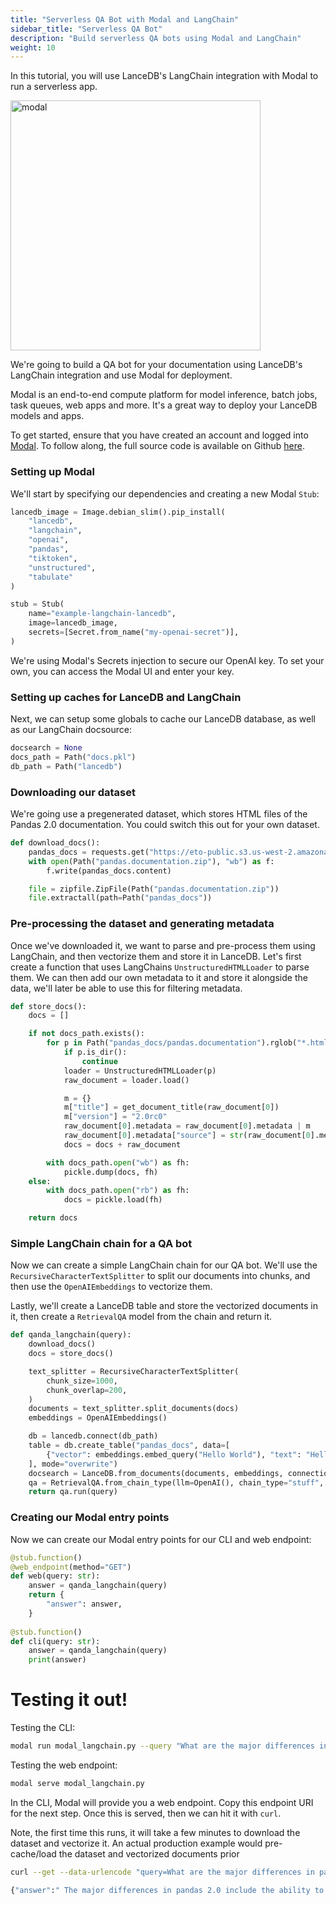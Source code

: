 ```yaml
---
title: "Serverless QA Bot with Modal and LangChain"
sidebar_title: "Serverless QA Bot"
description: "Build serverless QA bots using Modal and LangChain"
weight: 10
---
```


In this tutorial, you will use LanceDB's LangChain integration with Modal to run a serverless app.

<img id="splash" width="400" alt="modal" src="https://github.com/lancedb/lancedb/assets/917119/7d80a40f-60d7-48a6-972f-dab05000eccf">

We're going to build a QA bot for your documentation using LanceDB's LangChain integration and use Modal for deployment.

Modal is an end-to-end compute platform for model inference, batch jobs, task queues, web apps and more. It's a great way to deploy your LanceDB models and apps.

To get started, ensure that you have created an account and logged into [Modal](https://modal.com/). To follow along, the full source code is available on Github [here](https://github.com/lancedb/lancedb/blob/main/docs/src/examples/modal_langchain.py).

### Setting up Modal

We'll start by specifying our dependencies and creating a new Modal `Stub`:

```python
lancedb_image = Image.debian_slim().pip_install(
    "lancedb",
    "langchain",
    "openai",
    "pandas",
    "tiktoken",
    "unstructured",
    "tabulate"
)

stub = Stub(
    name="example-langchain-lancedb",
    image=lancedb_image,
    secrets=[Secret.from_name("my-openai-secret")],
)
```

We're using Modal's Secrets injection to secure our OpenAI key. To set your own, you can access the Modal UI and enter your key.

### Setting up caches for LanceDB and LangChain

Next, we can setup some globals to cache our LanceDB database, as well as our LangChain docsource:

```python
docsearch = None
docs_path = Path("docs.pkl")
db_path = Path("lancedb")
```

### Downloading our dataset

We're going use a pregenerated dataset, which stores HTML files of the Pandas 2.0 documentation. 
You could switch this out for your own dataset.

```python
def download_docs():
    pandas_docs = requests.get("https://eto-public.s3.us-west-2.amazonaws.com/datasets/pandas_docs/pandas.documentation.zip")
    with open(Path("pandas.documentation.zip"), "wb") as f:
        f.write(pandas_docs.content)

    file = zipfile.ZipFile(Path("pandas.documentation.zip"))
    file.extractall(path=Path("pandas_docs"))
```

### Pre-processing the dataset and generating metadata

Once we've downloaded it, we want to parse and pre-process them using LangChain, and then vectorize them and store it in LanceDB.
Let's first create a function that uses LangChains `UnstructuredHTMLLoader` to parse them.
We can then add our own metadata to it and store it alongside the data, we'll later be able to use this for filtering metadata.

```python
def store_docs():
    docs = []

    if not docs_path.exists():
        for p in Path("pandas_docs/pandas.documentation").rglob("*.html"):
            if p.is_dir():
                continue
            loader = UnstructuredHTMLLoader(p)
            raw_document = loader.load()

            m = {}
            m["title"] = get_document_title(raw_document[0])
            m["version"] = "2.0rc0"
            raw_document[0].metadata = raw_document[0].metadata | m
            raw_document[0].metadata["source"] = str(raw_document[0].metadata["source"])
            docs = docs + raw_document

        with docs_path.open("wb") as fh:
            pickle.dump(docs, fh)
    else:
        with docs_path.open("rb") as fh:
            docs = pickle.load(fh)

    return docs
```

### Simple LangChain chain for a QA bot

Now we can create a simple LangChain chain for our QA bot. We'll use the `RecursiveCharacterTextSplitter` to split our documents into chunks, and then use the `OpenAIEmbeddings` to vectorize them.

Lastly, we'll create a LanceDB table and store the vectorized documents in it, then create a `RetrievalQA` model from the chain and return it.

```python
def qanda_langchain(query):
    download_docs()
    docs = store_docs()

    text_splitter = RecursiveCharacterTextSplitter(
        chunk_size=1000,
        chunk_overlap=200,
    )
    documents = text_splitter.split_documents(docs)
    embeddings = OpenAIEmbeddings()

    db = lancedb.connect(db_path) 
    table = db.create_table("pandas_docs", data=[
        {"vector": embeddings.embed_query("Hello World"), "text": "Hello World", "id": "1"}
    ], mode="overwrite")
    docsearch = LanceDB.from_documents(documents, embeddings, connection=table)
    qa = RetrievalQA.from_chain_type(llm=OpenAI(), chain_type="stuff", retriever=docsearch.as_retriever())
    return qa.run(query)
```

### Creating our Modal entry points

Now we can create our Modal entry points for our CLI and web endpoint:

```python
@stub.function()
@web_endpoint(method="GET")
def web(query: str):
    answer = qanda_langchain(query)
    return {
        "answer": answer,
    }
    
@stub.function()
def cli(query: str):
    answer = qanda_langchain(query)
    print(answer)
```

# Testing it out!

Testing the CLI:

```bash
modal run modal_langchain.py --query "What are the major differences in pandas 2.0?"
```

Testing the web endpoint:

```bash
modal serve modal_langchain.py
```

In the CLI, Modal will provide you a web endpoint. Copy this endpoint URI for the next step.
Once this is served, then we can hit it with `curl`. 

Note, the first time this runs, it will take a few minutes to download the dataset and vectorize it.
An actual production example would pre-cache/load the dataset and vectorized documents prior

```bash
curl --get --data-urlencode "query=What are the major differences in pandas 2.0?" https://your-modal-endpoint-app.modal.run

{"answer":" The major differences in pandas 2.0 include the ability to use any numpy numeric dtype in a Index, installing optional dependencies with pip extras, and enhancements, bug fixes, and performance improvements."}
```

